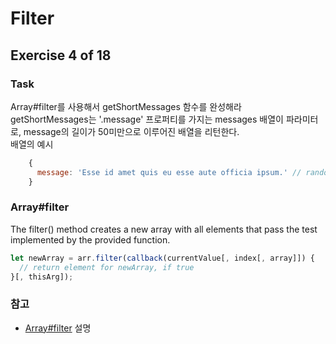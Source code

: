 # Filter
## Exercise 4 of 18
### Task
Array#filter를 사용해서 getShortMessages 함수를 완성해라  
getShortMessages는 '.message' 프로퍼티를 가지는 messages 배열이 파라미터로, message의 길이가 50미만으로 이루어진 배열을 리턴한다.  
배열의 예시
```javascript
    {
      message: 'Esse id amet quis eu esse aute officia ipsum.' // random
    }
```

### Array#filter
The filter() method creates a new array with all elements that pass the test implemented by the provided function.
```javascript
let newArray = arr.filter(callback(currentValue[, index[, array]]) {
  // return element for newArray, if true
}[, thisArg]);
```

### 참고
- [Array#filter](https://developer.mozilla.org/en-US/docs/Web/JavaScript/Reference/Global_Objects/Array/filter) 설명